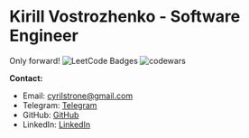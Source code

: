 # Kirill Vostrozhenko - Software Engineer

Only forward!
![LeetCode Badges](https://leetcode-badge-showcase.vercel.app/api?username=CyrilStrone&animated=true)
![codewars](https://www.codewars.com/users/CyrilStrone/badges/large)

**Contact:**
- Email: cyrilstrone@gmail.com
- Telegram: [Telegram](https://t.me/cyrilstrone)
- GitHub: [GitHub](https://github.com/CyrilStrone)
- LinkedIn: [LinkedIn](https://linkedin.com/in/cyrilstrone)
